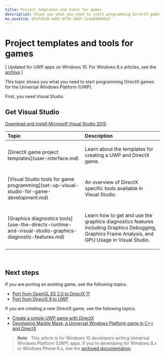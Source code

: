 ```yaml
---
title: Project templates and tools for games
description: Shows you what you need to start programming DirectX games for the Universal Windows Platform (UWP).
ms.assetid: d5afd5d3-ad01-0f16-3ddf-2c4eb86b68a7
---
```


# Project templates and tools for games


\[ Updated for UWP apps on Windows 10. For Windows 8.x articles, see the [archive](http://go.microsoft.com/fwlink/p/?linkid=619132) \]


This topic shows you what you need to start programming DirectX games for the Universal Windows Platform (UWP).

First, you need Visual Studio.

## Get Visual Studio


[Download and install Microsoft Visual Studio 2015](https://www.visualstudio.com/vs-2015-product-editions).

<table>
<colgroup>
<col width="50%" />
<col width="50%" />
</colgroup>
<thead>
<tr class="header">
<th align="left">Topic</th>
<th align="left">Description</th>
</tr>
</thead>
<tbody>
<tr class="odd">
<td align="left"><p>[DirectX game project templates](user-interface.md)</p></td>
<td align="left"><p>Learn about the templates for creating a UWP and DirectX game.</p></td>
</tr>
<tr class="even">
<td align="left"><p>[Visual Studio tools for game programming](set-up-visual-studio-for-game-development.md)</p></td>
<td align="left"><p>An overview of DirectX specific tools available in Visual Studio.</p></td>
</tr>
<tr class="odd">
<td align="left"><p>[Graphics diagnostics tools](use-the-directx-runtime-and-visual-studio-graphics-diagnostic-features.md)</p></td>
<td align="left"><p>Learn how to get and use the graphics diagnostics features including Graphics Debugging, Graphics Frame Analysis, and GPU Usage in Visual Studio.</p></td>
</tr>
</tbody>
</table>

 

## Next steps


If you are porting an existing game, see the following topics.

-   [Port from OpenGL ES 2.0 to DirectX 11](port-from-opengl-es-2-0-to-directx-11-1.md)
-   [Port from DirectX 9 to UWP](porting-your-directx-9-game-to-windows-store.md)

If you are creating a new DirectX game, see the following topics.

-   [Create a simple UWP game with DirectX](tutorial--create-your-first-metro-style-directx-game.md)
-   [Developing Marble Maze, a Universal Windows Platform game in C++ and DirectX](developing-marble-maze-a-windows-store-game-in-cpp-and-directx.md)

> **Note**  
This article is for Windows 10 developers writing Universal Windows Platform (UWP) apps. If you’re developing for Windows 8.x or Windows Phone 8.x, see the [archived documentation](http://go.microsoft.com/fwlink/p/?linkid=619132).

 

 

 




